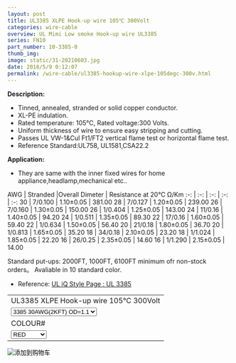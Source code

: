 ```yaml
---
layout: post 
title: UL3385 XLPE Hook-up wire 105℃ 300Volt
categories: wire-cable
overview: UL Mimi Low smoke Hook-up wire UL3385
series: FN10
part_number: 10-3385-0
thumb_img: 
image: static/31-20210603.jpg
date: 2018/5/9 0:12:07
permalink: /wire-cable/ul3385-hookup-wire-xlpe-105degc-300v.html
---
```




__Description:__

* Tinned, annealed, stranded or solid copper conductor.
* XL-PE indulation.
* Rated temperature: 105℃, Rated voltage:300 Volts.
* Uniform thickness of wire to ensure easy stripping and cutting.
* Passes UL VW-1&amp;Cul Ft1/FT2 vertical flame test or horizontal flame test.
* Reference Standard:UL758, UL1581,CSA22.2 

__Application:__

* They are same with the inner fixed wires for home appliance,headlamp,mechanical etc.. 

AWG | Stranded |Overall Dimeter | Resistance at 20℃ Ω/Km
:-: | :-: |  :-: |  :-: |  :-: 
30 | 7/0.100 | 1.10±0.05 | 381.00
28 | 7/0.127 | 1.20±0.05 | 239.00
26 | 7/0.160 | 1.30±0.05 | 150.00
26 | 1/0.404 | 1.25±0.05 | 143.00
24 | 11/0.16 | 1.40±0.05 | 94.20
24 | 1/0.511 | 1.35±0.05 | 89.30
22 | 17/0.16 | 1.60±0.05 | 59.40
22 | 1/0.634 | 1.50±0.05 | 56.40
20 | 21/0.18 | 1.80±0.05 | 36.70
20 | 1/0.813 | 1.65±0.05 | 35.20
18 | 34/0.18 | 2.10±0.05 | 23.20
18 | 1/1.024 | 1.85±0.05 | 22.20
16 | 26/0.25 | 2.35±0.05 | 14.60
16 | 1/1.290 | 2.15±0.05 | 14.00


Standard put-ups: 2000FT, 1000FT, 6100FT minimum ofr non-stock orders。
Avaliable in 10 standard color. 

* Reference: [UL iQ Style Page : UL 3385 ](http://iq.ul.com/awm/stylepage.aspx?Style=3385)


<form action="https://www.paypal.com/cgi-bin/webscr" method="post" target="_blank">
  <input type="hidden" name="cmd" value="_s-xclick" />
  <input type="hidden" name="hosted_button_id" value="4UMFTM39NWE4L" />
  <table>
    <tr>
      <td>
        <input type="hidden" name="on0" value="UL3385 XLPE Hook-up wire 105℃ 300Volt"/>
        UL3385 XLPE Hook-up wire 105℃ 300Volt
      </td>
    </tr>
    <tr>
      <td>
        <select name="os0">
          <option value="3385 30AWG(2KFT) OD=1.1">
            3385 30AWG(2KFT) OD=1.1
          </option>
          <option value="3385 28AWG(2KFT) OD=1.2">
            3385 28AWG(2KFT) OD=1.2
          </option>
          <option value="3385 26AWG(2KFT) OD=1.3">
            3385 26AWG(2KFT) OD=1.3
          </option>
          <option value="3385 24AWG(2KFT) OD=1.4">
            3385 24AWG(2KFT) OD=1.4
          </option>
          <option value="3385 22AWG(2KFT) OD=1.6">
            3385 22AWG(2KFT) OD=1.6
          </option>
          <option value="3385 20AWG(2KFT) OD=1.8">
            3385 20AWG(2KFT) OD=1.8
          </option>
          <option value="3385 18AWG(1KFT) OD=2.1">
            3385 18AWG(1KFT) OD=2.1
          </option>
          <option value="3385 16AWG(2KFT) OD=2.4">
            3385 16AWG(2KFT) OD=2.4
          </option>
        </select>
      </td>
    </tr>
    <tr>
      <td>
        <input type="hidden" name="on1" value="COLOUR#"/>
        COLOUR#
      </td>
    </tr>
    <tr>
      <td>
        <select name="os1">
          <option value="RED">
            RED
          </option>
          <option value="BLACK">
            BLACK
          </option>
          <option value="WHITE">
            WHITE
          </option>
          <option value="YELLOW">
            YELLOW
          </option>
          <option value="GREEN">
            GREEN
          </option>
          <option value="ORANGE">
            ORANGE
          </option>
          <option value="GRAY">
            GRAY
          </option>
        </select>
      </td>
    </tr>
  </table>
  <input type="hidden" name="currency_code" value="USD" />
  <input type="image" src="https://www.paypalobjects.com/en_US/i/btn/btn_cart_SM.gif" border="0" name="submit" title="有了PayPal，您可以更安全便捷地在线付款！" alt="添加到购物车" />
</form>
